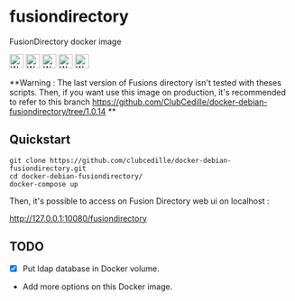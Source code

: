 # fusiondirectory
FusionDirectory docker image

<img src="http://kubernetes.io/kubernetes/img/warning.png" alt="WARNING"
     width="25" height="25">
<img src="http://kubernetes.io/kubernetes/img/warning.png" alt="WARNING"
     width="25" height="25">
<img src="http://kubernetes.io/kubernetes/img/warning.png" alt="WARNING"
     width="25" height="25">
<img src="http://kubernetes.io/kubernetes/img/warning.png" alt="WARNING"
     width="25" height="25">
<img src="http://kubernetes.io/kubernetes/img/warning.png" alt="WARNING"
     width="25" height="25">
     
**Warning : The last version of Fusions directory isn't tested with theses scripts. Then, if you want use this image on production, it's recommended to refer to this branch https://github.com/ClubCedille/docker-debian-fusiondirectory/tree/1.0.14 **

## Quickstart

```
git clone https://github.com/clubcedille/docker-debian-fusiondirectory.git
cd docker-debian-fusiondirectory/
docker-compose up
```

Then, it's possible to access on Fusion Directory web ui on localhost :

http://127.0.0.1:10080/fusiondirectory

## TODO

- [x] Put ldap database in Docker volume.
- Add more options on this Docker image.
